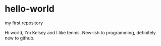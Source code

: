# hello-world
my first repository

Hi world, I'm Kelsey and I like tennis. New-ish to programming, definitely new to github.
